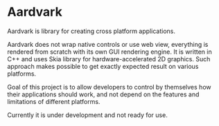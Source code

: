 # Aardvark

Aardvark is library for creating cross platform applications.

Aardvark does not wrap native controls or use web view, everything is rendered
from scratch with its own GUI rendering engine.
It is written in C++ and uses Skia library for hardware-accelerated 2D graphics.
Such approach makes possible to get exactly expected result on various platforms.

Goal of this project is to allow developers to control by themselves how their
applications should work, and not depend on the features and limitations of
different platforms.

Currently it is under development and not ready for use.

